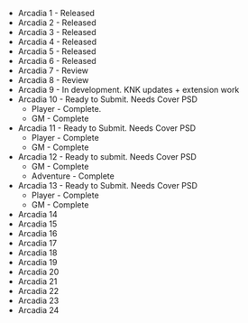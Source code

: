 * Arcadia 1 - Released
* Arcadia 2 - Released
* Arcadia 3 - Released
* Arcadia 4 - Released
* Arcadia 5 - Released
* Arcadia 6 - Released
* Arcadia 7 - Review
* Arcadia 8 - Review
* Arcadia 9 - In development. KNK updates + extension work
* Arcadia 10 - Ready to Submit. Needs Cover PSD
  * Player - Complete.
  * GM - Complete
* Arcadia 11 - Ready to Submit. Needs Cover PSD
  * Player - Complete
  * GM - Complete
* Arcadia 12 - Ready to submit. Needs Cover PSD
  * GM - Complete
  * Adventure - Complete
* Arcadia 13 - Ready to Submit. Needs Cover PSD
  * Player - Complete
  * GM - Complete
* Arcadia 14
* Arcadia 15
* Arcadia 16
* Arcadia 17
* Arcadia 18
* Arcadia 19
* Arcadia 20
* Arcadia 21
* Arcadia 22
* Arcadia 23
* Arcadia 24
